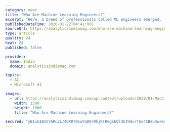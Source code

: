 ```yaml
---
category: news
title: "Who Are Machine Learning Engineers?"
excerpt: "Here, a breed of professionals called ML engineers emerged. The democratisation of AI with tools like Azure Machine Learning greatly simplified the data science life cycle. Here is an example of a prototype of IoT and ML in action together. In these examples, you can see the first cut prototypes of an ML system in action. Any data scientist and ..."
publishedDateTime: 2020-01-22T04:42:00Z
sourceUrl: https://analyticsindiamag.com/who-are-machine-learning-engineers/
type: article
quality: 24
heat: 24
published: false

provider:
  name: India
  domain: analyticsindiamag.com

topics:
  - AI
  - Microsoft AI

images:
  - url: https://analyticsindiamag.com/wp-content/uploads/2020/01/Machine-Learning-Engineer.jpg
    width: 1500
    height: 1000
    title: "Who Are Machine Learning Engineers?"

secured: "yB1vGIBnV76Ru2L/4DXR70swYq00rRkjKTH6gsEQldGTHdurT6o4CBeLRw+6rIHBDCtVKdl+uaXRKzvgJM2lU0mNM7qQ+/0R1iKkQjjQiBSIQV0hYk7R/PWvD/LGUIyKRbsxNfJK8p5qJIivxUe7iOl0282ZGvf2iXa2LPxmkjZfp5ogNrXMQsNxY6yzzuP98f4lTN7B5FhidsEYPWb+BBaqqz28Elbc/sfsN8nITYHL090q83P+VbAbx8Hac6oxY36rMuIj0NmGc2k9S9zonWIp++BX3DnNuPjEMlUcAeE=;pP2grt8efmp8dzkxZ5AdQg=="
---
```



